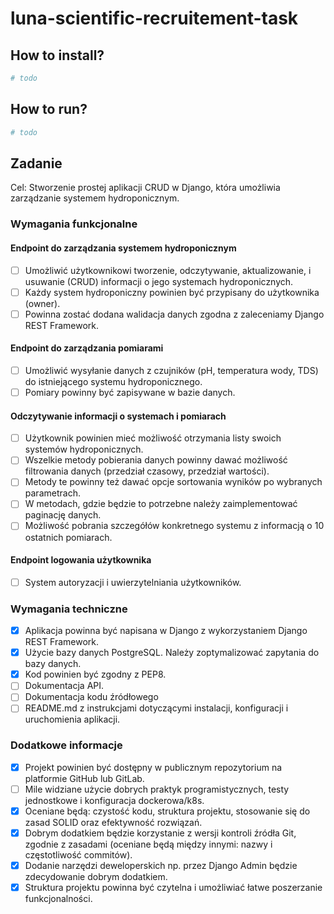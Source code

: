 # luna-scientific-recruitement-task

## How to install?

```bash
# todo
```

## How to run?

```bash
# todo
```

## Zadanie

Cel: Stworzenie prostej aplikacji CRUD w Django, która umożliwia zarządzanie
systemem hydroponicznym.

### Wymagania funkcjonalne

#### Endpoint do zarządzania systemem hydroponicznym

- [ ] Umożliwić użytkownikowi tworzenie, odczytywanie, aktualizowanie, i
usuwanie (CRUD) informacji o jego systemach hydroponicznych.
- [ ] Każdy system hydroponiczny powinien być przypisany do użytkownika
(owner).
- [ ] Powinna zostać dodana walidacja danych zgodna z zaleceniamy
Django REST Framework.

#### Endpoint do zarządzania pomiarami

- [ ] Umożliwić wysyłanie danych z czujników (pH, temperatura wody, TDS)
do istniejącego systemu hydroponicznego.
- [ ] Pomiary powinny być zapisywane w bazie danych.

#### Odczytywanie informacji o systemach i pomiarach

- [ ] Użytkownik powinien mieć możliwość otrzymania listy swoich
systemów hydroponicznych.
- [ ] Wszelkie metody pobierania danych powinny dawać możliwość
filtrowania danych (przedział czasowy, przedział wartości).
- [ ] Metody te powinny też dawać opcje sortowania wyników po wybranych
parametrach.
- [ ] W metodach, gdzie będzie to potrzebne należy zaimplementować
paginację danych.
- [ ] Możliwość pobrania szczegółów konkretnego systemu z informacją o
10 ostatnich pomiarach.

#### Endpoint logowania użytkownika

- [ ] System autoryzacji i uwierzytelniania użytkowników.

### Wymagania techniczne

- [x] Aplikacja powinna być napisana w Django z wykorzystaniem Django REST
Framework.
- [x] Użycie bazy danych PostgreSQL. Należy zoptymalizować zapytania do bazy
danych.
- [x] Kod powinien być zgodny z PEP8.
- [ ] Dokumentacja API.
- [ ] Dokumentacja kodu źródłowego
- [ ] README.md z instrukcjami dotyczącymi instalacji, konfiguracji i uruchomienia
aplikacji.

### Dodatkowe informacje

- [x] Projekt powinien być dostępny w publicznym repozytorium na platformie
GitHub lub GitLab.
- [ ] Mile widziane użycie dobrych praktyk programistycznych, testy jednostkowe i
konfiguracja dockerowa/k8s.
- [x] Oceniane będą: czystość kodu, struktura projektu, stosowanie się do zasad
SOLID oraz efektywność rozwiązań.
- [x] Dobrym dodatkiem będzie korzystanie z wersji kontroli źródła Git, zgodnie z
zasadami (oceniane będą między innymi: nazwy i częstotliwość commitów).
- [x] Dodanie narzędzi deweloperskich np. przez Django Admin będzie
zdecydowanie dobrym dodatkiem.
- [x] Struktura projektu powinna być czytelna i umożliwiać łatwe poszerzanie
funkcjonalności.
